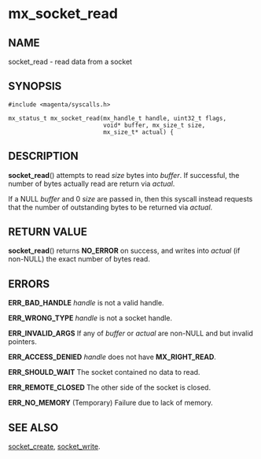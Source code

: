 # mx_socket_read

## NAME

socket_read - read data from a socket

## SYNOPSIS

```
#include <magenta/syscalls.h>

mx_status_t mx_socket_read(mx_handle_t handle, uint32_t flags,
                           void* buffer, mx_size_t size,
                           mx_size_t* actual) {
```

## DESCRIPTION

**socket_read**() attempts to read *size* bytes into *buffer*. If
successful, the number of bytes actually read are return via
*actual*.

If a NULL *buffer* and 0 *size* are passed in, then this syscall
instead requests that the number of outstanding bytes to be returned
via *actual*.

## RETURN VALUE

**socket_read**() returns **NO_ERROR** on success, and writes into
*actual* (if non-NULL) the exact number of bytes read.

## ERRORS

**ERR_BAD_HANDLE**  *handle* is not a valid handle.

**ERR_WRONG_TYPE**  *handle* is not a socket handle.

**ERR_INVALID_ARGS** If any of *buffer* or *actual* are non-NULL and
but invalid pointers.

**ERR_ACCESS_DENIED**  *handle* does not have **MX_RIGHT_READ**.

**ERR_SHOULD_WAIT**  The socket contained no data to read.

**ERR_REMOTE_CLOSED**  The other side of the socket is closed.

**ERR_NO_MEMORY**  (Temporary) Failure due to lack of memory.

## SEE ALSO

[socket_create](socket_create.md),
[socket_write](socket_write.md).
